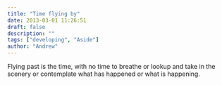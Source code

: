 ```yaml
---
title: "Time flying by"
date: 2013-03-01 11:26:51
draft: false
description: ""
tags: ["developing", "Aside"]
author: "Andrew"
---
```


Flying past is the time, with no time to breathe or lookup and take in the scenery or contemplate what has happened or what is happening.
